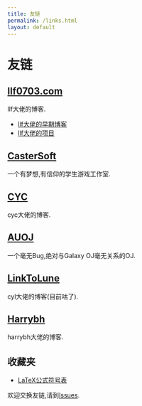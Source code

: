 ```yaml
---
title: 友链
permalink: /links.html
layout: default
---
```


# 友链

## [llf0703.com](https://llf0703.com)

llf大佬的博客.

- [llf大佬的早期博客](https://2018.llf0703.com)
- [llf大佬的项目](https://pro.llf0703.com)

## [CasterSoft](http://castersoft.com)

一个有梦想,有信仰的学生游戏工作室.

## [CYC](https://www.cnblogs.com/alessandro/)

cyc大佬的博客.

## [AUOJ](http://auoj.net)

一个毫无Bug,绝对与Galaxy OJ毫无关系的OJ.

## [LinkToLune](https://linktolune.github.io/)

cyl大佬的博客(目前咕了).

## [Harrybh](https://harrybh.github.io/)

harrybh大佬的博客.

## 收藏夹

- [LaTeX公式符号表](http://www.mohu.org/info/symbols/symbols.htm)

欢迎交换友链,请到[Issues](https://github.com/duanyll/duanyll.github.io/issues).
